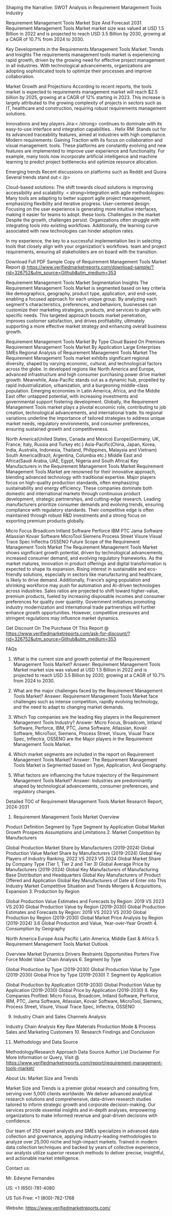 Shaping the Narrative: SWOT Analysis in Requirement Management Tools Industry


Requirement Management Tools Market Size And Forecast 2031
Requirement Management Tools Market market size was valued at USD 1.5 Billion in 2022 and is projected to reach USD 3.5 Billion by 2030, growing at a CAGR of 10.7% from 2024 to 2030.

Key Developments in the Requirements Management Tools Market: Trends and Insights
The requirements management tools market is experiencing rapid growth, driven by the growing need for effective project management in all industries. With technological advancements, organizations are adopting sophisticated tools to optimize their processes and improve collaboration.

Market Growth and Projections
According to recent reports, the tools market is expected to requirements management market will reach $2.5 billion by 2025, growing at a CAGR of 12% starting in 2023. This increase is largely attributed to the growing complexity of projects in sectors such as IT, healthcare and construction, requiring robust requirements management solutions.

Innovations and key players
Jira:< /strong> continues to dominate with its easy-to-use interface and integration capabilities. .
Helix RM: Stands out for its advanced traceability features, aimed at industries with high compliance.
Modern requirements: Gaining Traction with its focus on collaboration and visual management. tools.
These platforms are constantly evolving and new features are implemented to improve user experience and functionality. For example, many tools now incorporate artificial intelligence and machine learning to predict project bottlenecks and optimize resource allocation.

Emerging trends
Recent discussions on platforms such as Reddit and Quora Several trends stand out:< /p>

Cloud-based solutions: The shift towards cloud solutions is improving accessibility and scalability.
< strong>Integration with agile methodologies: Many tools are adapting to better support agile project management, emphasizing flexibility and iterative progress.
User-centered design: Focusing on the user experience is generating more intuitive interfaces, making it easier for teams to adopt. these tools.
Challenges in the market
Despite the growth, challenges persist. Organizations often struggle with integrating tools into existing workflows. Additionally, the learning curve associated with new technologies can hinder adoption rates.

In my experience, the key to a successful implementation lies in selecting tools that closely align with your organization's workflows. team and project requirements, ensuring all stakeholders are on board with the transition.

Download Full PDF Sample Copy of Requirement Management Tools Market Report @ https://www.verifiedmarketreports.com/download-sample/?rid=326752&utm_source=Github&utm_medium=353

Requirement Management Tools Market Segmentation Insights
The Requirement Management Tools Market is segmented based on key criteria like demographics, geography, product type, application, and end-user, enabling a focused approach for each unique group. By analyzing each segment's characteristics, preferences, and behaviors, businesses can customize their marketing strategies, products, and services to align with specific needs. This targeted approach boosts market penetration, improves customer satisfaction, and drives profitability, ultimately supporting a more effective market strategy and enhancing overall business growth.

Requirement Management Tools Market By Type
Cloud Based
On Premises
Requirement Management Tools Market By Application
Large Enterprises
SMEs
Regional Analysis of Requirement Management Tools Market
The Requirement Management Tools market exhibits significant regional diversity, shaped by varying economic, cultural, and technological factors across the globe. In developed regions like North America and Europe, advanced infrastructure and high consumer purchasing power drive market growth. Meanwhile, Asia-Pacific stands out as a dynamic hub, propelled by rapid industrialization, urbanization, and a burgeoning middle-class population. Emerging economies in Latin America, Africa, and the Middle East offer untapped potential, with increasing investments and governmental support fostering development. Globally, the Requirement Management Tools market plays a pivotal economic role, contributing to job creation, technological advancements, and international trade. Its regional variations underline the importance of tailored strategies to address unique market needs, regulatory environments, and consumer preferences, ensuring sustained growth and competitiveness.

North America(United States, Canada and Mexico)
Europe(Germany, UK, France, Italy, Russia and Turkey etc.)
Asia-Pacific(China, Japan, Korea, India, Australia, Indonesia, Thailand, Philippines, Malaysia and Vietnam)
South America(Brazil, Argentina, Columbia etc.)
Middle East and Africa(Saudi Arabia, UAE, Egypt, Nigeria and South Africa)
Key Manufacturers in the Requirement Management Tools Market
Requirement Management Tools Market are renowned for their innovative approach, blending advanced technology with traditional expertise. Major players focus on high-quality production standards, often emphasizing sustainability and energy efficiency. These companies dominate both domestic and international markets through continuous product development, strategic partnerships, and cutting-edge research. Leading manufacturers prioritize consumer demands and evolving trends, ensuring compliance with regulatory standards. Their competitive edge is often maintained through robust R&D investments and a strong focus on exporting premium products globally.

Micro Focus
Broadcom
Intland Software
Perforce
IBM
PTC
Jama Software
Atlassian
Kovair Software
MicroTool
Siemens
Process Street
Visure
Visual Trace Spec
Inflectra
OSSENO
Future Scope of the Requirement Management Tools Market
The Requirement Management Tools Market shows significant growth potential, driven by technological advancements, increased consumer demand, and evolving regulatory frameworks. As the market matures, innovation in product offerings and digital transformation is expected to shape its expansion. Rising interest in sustainable and eco-friendly solutions, especially in sectors like manufacturing and healthcare, is likely to drive demand. Additionally, France’s aging population and shrinking workforce may push for automation and AI-driven technologies across industries. Sales ratios are projected to shift toward higher-value, premium products, fueled by increasing disposable incomes and consumer preferences for quality over quantity. Government initiatives promoting industry modernization and international trade partnerships will further enhance growth opportunities. However, competitive pressures and stringent regulations may influence market dynamics.

Get Discount On The Purchase Of This Report @ https://www.verifiedmarketreports.com/ask-for-discount/?rid=326752&utm_source=Github&utm_medium=353

FAQs
1. What is the current size and growth potential of the Requirement Management Tools Market?
Answer: Requirement Management Tools Market market size was valued at USD 1.5 Billion in 2022 and is projected to reach USD 3.5 Billion by 2030, growing at a CAGR of 10.7% from 2024 to 2030.

2. What are the major challenges faced by the Requirement Management Tools Market?
Answer: Requirement Management Tools Market face challenges such as intense competition, rapidly evolving technology, and the need to adapt to changing market demands.

3. Which Top companies are the leading Key players in the Requirement Management Tools Industry?
Answer: Micro Focus, Broadcom, Intland Software, Perforce, IBM, PTC, Jama Software, Atlassian, Kovair Software, MicroTool, Siemens, Process Street, Visure, Visual Trace Spec, Inflectra, OSSENO are the Major players in the Requirement Management Tools Market.

4. Which market segments are included in the report on Requirement Management Tools Market?
Answer: The Requirement Management Tools Market is Segmented based on Type, Application, And Geography.

5. What factors are influencing the future trajectory of the Requirement Management Tools Market?
Answer: Industries are predominantly shaped by technological advancements, consumer preferences, and regulatory changes.

Detailed TOC of Requirement Management Tools Market Research Report, 2024-2031
1. Requirement Management Tools Market Overview

Product Definition
Segment by Type
Segment by Application
Global Market Growth Prospects
Assumptions and Limitations
2. Market Competition by Manufacturers

Global Production Market Share by Manufacturers (2019-2024)
Global Production Value Market Share by Manufacturers (2019-2024)
Global Key Players of Industry Ranking, 2022 VS 2023 VS 2024
Global Market Share by Company Type (Tier 1, Tier 2 and Tier 3)
Global Average Price by Manufacturers (2019-2024)
Global Key Manufacturers of Manufacturing Base Distribution and Headquarters
Global Key Manufacturers of Product Offered and Application
Global Key Manufacturers of Date of Enter into This Industry
Market Competitive Situation and Trends
Mergers & Acquisitions, Expansion
3. Production by Region

Global Production Value Estimates and Forecasts by Region: 2019 VS 2023 VS 2030
Global Production Value by Region (2019-2030)
Global Production Estimates and Forecasts by Region: 2019 VS 2023 VS 2030
Global Production by Region (2019-2030)
Global Market Price Analysis by Region (2019-2024) 3.6 Global Production and Value, Year-over-Year Growth
4. Consumption by Geography

North America
Europe
Asia Pacific
Latin America, Middle East & Africa
5. Requirement Management Tools Market Outlook

Overview
Market Dynamics
Drivers
Restraints
Opportunities
Porters Five Force Model
Value Chain Analysis 
6. Segment by Type

Global Production by Type (2019-2030)
Global Production Value by Type (2019-2030)
Global Price by Type (2019-2030)
7. Segment by Application

Global Production by Application (2019-2030)
Global Production Value by Application (2019-2030)
Global Price by Application (2019-2030)
8. Key Companies Profiled: Micro Focus, Broadcom, Intland Software, Perforce, IBM, PTC, Jama Software, Atlassian, Kovair Software, MicroTool, Siemens, Process Street, Visure, Visual Trace Spec, Inflectra, OSSENO

9. Industry Chain and Sales Channels Analysis

Industry Chain Analysis
Key Raw Materials
Production Mode & Process
Sales and Marketing
Customers
10. Research Findings and Conclusion

11. Methodology and Data Source

Methodology/Research Approach
Data Source
Author List
Disclaimer
For More Information or Query, Visit @ https://www.verifiedmarketreports.com/report/requirement-management-tools-market/

About Us: Market Size and Trends

Market Size and Trends is a premier global research and consulting firm, serving over 5,000 clients worldwide. We deliver advanced analytical research solutions and comprehensive, data-driven research studies tailored to inform strategic growth and corporate decision-making. Our services provide essential insights and in-depth analyses, empowering organizations to make informed revenue and goal-driven decisions with confidence.

Our team of 250 expert analysts and SMEs specializes in advanced data collection and governance, applying industry-leading methodologies to analyze over 25,000 niche and high-impact markets. Trained in modern data collection techniques and backed by years of collective experience, our analysts utilize superior research methods to deliver precise, insightful, and actionable market intelligence.

Contact us:

Mr. Edwyne Fernandes

US: +1 (650)-781-4080

US Toll-Free: +1 (800)-782-1768

Website: https://www.verifiedmarketreports.com/
